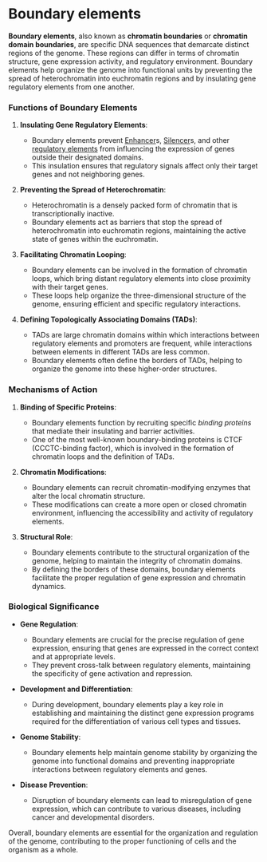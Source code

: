 # Boundary elements

**Boundary elements**, also known as **chromatin boundaries** or **chromatin domain boundaries**, are specific DNA sequences that demarcate distinct regions of the genome. These regions can differ in terms of chromatin structure, gene expression activity, and regulatory environment. Boundary elements help organize the genome into functional units by preventing the spread of heterochromatin into euchromatin regions and by insulating gene regulatory elements from one another.

### Functions of Boundary Elements

1. **Insulating Gene Regulatory Elements**:
    - Boundary elements prevent [Enhancer](Enhancer.md)s, [Silencer](Silencer.md)s, and other [regulatory elements](Transcription%20Regulation.md) from influencing the expression of genes outside their designated domains.
    - This insulation ensures that regulatory signals affect only their target genes and not neighboring genes.

2. **Preventing the Spread of Heterochromatin**:
    - Heterochromatin is a densely packed form of chromatin that is transcriptionally inactive.
    - Boundary elements act as barriers that stop the spread of heterochromatin into euchromatin regions, maintaining the active state of genes within the euchromatin.

3. **Facilitating Chromatin Looping**:
    - Boundary elements can be involved in the formation of chromatin loops, which bring distant regulatory elements into close proximity with their target genes.
    - These loops help organize the three-dimensional structure of the genome, ensuring efficient and specific regulatory interactions.

4. **Defining Topologically Associating Domains (TADs)**:
    - TADs are large chromatin domains within which interactions between regulatory elements and promoters are frequent, while interactions between elements in different TADs are less common.
    - Boundary elements often define the borders of TADs, helping to organize the genome into these higher-order structures.

### Mechanisms of Action

1. **Binding of Specific Proteins**:
    - Boundary elements function by recruiting specific _binding proteins_ that mediate their insulating and barrier activities.
    - One of the most well-known boundary-binding proteins is CTCF (CCCTC-binding factor), which is involved in the formation of chromatin loops and the definition of TADs.

2. **Chromatin Modifications**:
    - Boundary elements can recruit chromatin-modifying enzymes that alter the local chromatin structure.
    - These modifications can create a more open or closed chromatin environment, influencing the accessibility and activity of regulatory elements.

3. **Structural Role**:
    - Boundary elements contribute to the structural organization of the genome, helping to maintain the integrity of chromatin domains.
    - By defining the borders of these domains, boundary elements facilitate the proper regulation of gene expression and chromatin dynamics.

### Biological Significance

- **Gene Regulation**:
    - Boundary elements are crucial for the precise regulation of gene expression, ensuring that genes are expressed in the correct context and at appropriate levels.
    - They prevent cross-talk between regulatory elements, maintaining the specificity of gene activation and repression.

- **Development and Differentiation**:
    - During development, boundary elements play a key role in establishing and maintaining the distinct gene expression programs required for the differentiation of various cell types and tissues.

- **Genome Stability**:
    - Boundary elements help maintain genome stability by organizing the genome into functional domains and preventing inappropriate interactions between regulatory elements and genes.

- **Disease Prevention**:
    - Disruption of boundary elements can lead to misregulation of gene expression, which can contribute to various diseases, including cancer and developmental disorders.

Overall, boundary elements are essential for the organization and regulation of the genome, contributing to the proper functioning of cells and the organism as a whole.